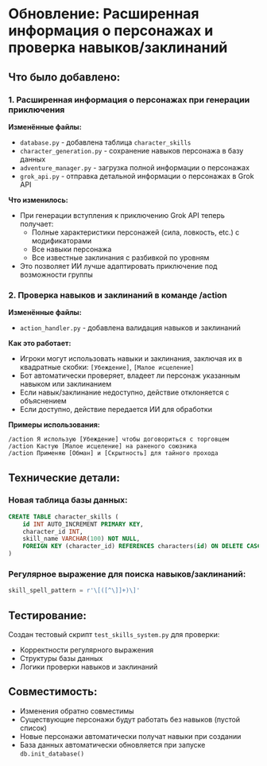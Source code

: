 # Обновление: Расширенная информация о персонажах и проверка навыков/заклинаний

## Что было добавлено:

### 1. Расширенная информация о персонажах при генерации приключения

**Изменённые файлы:**
- `database.py` - добавлена таблица `character_skills`
- `character_generation.py` - сохранение навыков персонажа в базу данных
- `adventure_manager.py` - загрузка полной информации о персонажах
- `grok_api.py` - отправка детальной информации о персонажах в Grok API

**Что изменилось:**
- При генерации вступления к приключению Grok API теперь получает:
  - Полные характеристики персонажей (сила, ловкость, etc.) с модификаторами
  - Все навыки персонажа
  - Все известные заклинания с разбивкой по уровням
- Это позволяет ИИ лучше адаптировать приключение под возможности группы

### 2. Проверка навыков и заклинаний в команде /action

**Изменённые файлы:**
- `action_handler.py` - добавлена валидация навыков и заклинаний

**Как это работает:**
- Игроки могут использовать навыки и заклинания, заключая их в квадратные скобки: `[Убеждение]`, `[Малое исцеление]`
- Бот автоматически проверяет, владеет ли персонаж указанным навыком или заклинанием
- Если навык/заклинание недоступно, действие отклоняется с объяснением
- Если доступно, действие передается ИИ для обработки

**Примеры использования:**
```
/action Я использую [Убеждение] чтобы договориться с торговцем
/action Кастую [Малое исцеление] на раненого союзника  
/action Применяю [Обман] и [Скрытность] для тайного прохода
```

## Технические детали:

### Новая таблица базы данных:
```sql
CREATE TABLE character_skills (
    id INT AUTO_INCREMENT PRIMARY KEY,
    character_id INT,
    skill_name VARCHAR(100) NOT NULL,
    FOREIGN KEY (character_id) REFERENCES characters(id) ON DELETE CASCADE
)
```

### Регулярное выражение для поиска навыков/заклинаний:
```python
skill_spell_pattern = r'\[([^\]]+)\]'
```

## Тестирование:

Создан тестовый скрипт `test_skills_system.py` для проверки:
- Корректности регулярного выражения
- Структуры базы данных
- Логики проверки навыков и заклинаний

## Совместимость:

- Изменения обратно совместимы
- Существующие персонажи будут работать без навыков (пустой список)
- Новые персонажи автоматически получат навыки при создании
- База данных автоматически обновляется при запуске `db.init_database()`
